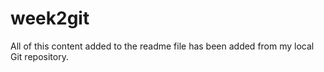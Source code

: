 # week2git

All of this content added to the readme file has been added from my local Git repository.
